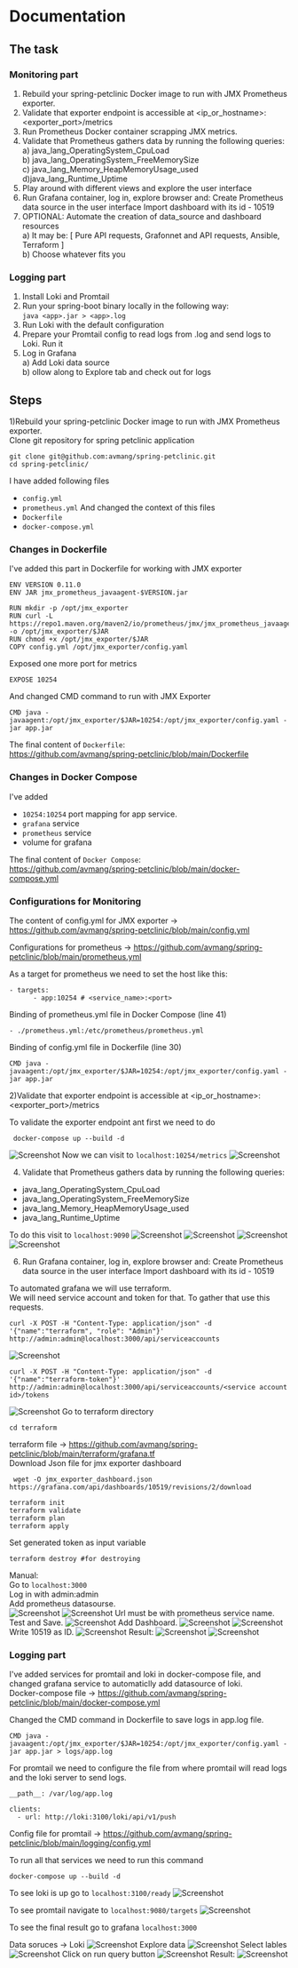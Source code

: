 # Documentation

## The task
### Monitoring part
1. Rebuild your spring-petclinic Docker image to run with JMX Prometheus exporter.
2. Validate that exporter endpoint is accessible at <ip_or_hostname>:<exporter_port>/metrics
3. Run Prometheus Docker container scrapping JMX metrics.
4. Validate that Prometheus gathers data by running the following queries:<br/>
a) java_lang_OperatingSystem_CpuLoad<br/>
b) java_lang_OperatingSystem_FreeMemorySize<br/>
c) java_lang_Memory_HeapMemoryUsage_used<br/>
d)java_lang_Runtime_Uptime<br/>
5. Play around with different views and explore the user interface
6. Run Grafana container, log in, explore browser and:
Create Prometheus data source in the user interface
Import dashboard with its id - 10519
7. OPTIONAL: Automate the creation of data_source and dashboard resources<br/>
 a) It may be: [
 Pure API requests,
 Grafonnet and API requests,
 Ansible,
 Terraform
]<br/>
b) Choose whatever fits you

### Logging part

1. Install Loki and Promtail
2. Run your spring-boot binary locally in the following way:<br>
    ``
    java <app>.jar > <app>.log
    ``
3. Run Loki with the default configuration
4. Prepare your Promtail config to read logs from <app>.log and send logs to Loki. Run it
5. Log in Grafana<br/>
a) Add Loki data source<br/>
b) ollow along to Explore tab and check out for logs

## Steps
1)Rebuild your spring-petclinic Docker image to run with JMX Prometheus exporter.<br/>
Clone git repository for spring petclinic application
```
git clone git@github.com:avmang/spring-petclinic.git
cd spring-petclinic/
```
I have added following files
 - ``config.yml``
 - ``prometheus.yml``
And changed the context of this files
 - ``Dockerfile``
 - ``docker-compose.yml``

### Changes in Dockerfile
I've added this part in Dockerfile for working with JMX exporter
```
ENV VERSION 0.11.0
ENV JAR jmx_prometheus_javaagent-$VERSION.jar

RUN mkdir -p /opt/jmx_exporter
RUN curl -L https://repo1.maven.org/maven2/io/prometheus/jmx/jmx_prometheus_javaagent/$VERSION/$JAR -o /opt/jmx_exporter/$JAR
RUN chmod +x /opt/jmx_exporter/$JAR
COPY config.yml /opt/jmx_exporter/config.yaml
```
Exposed one more port for metrics
```
EXPOSE 10254
```
And changed CMD command to run with JMX Exporter
```
CMD java -javaagent:/opt/jmx_exporter/$JAR=10254:/opt/jmx_exporter/config.yaml -jar app.jar
```
The final content of ``Dockerfile``:<br/>
https://github.com/avmang/spring-petclinic/blob/main/Dockerfile

### Changes in Docker Compose 

I've added 
- ``10254:10254`` port mapping for app service.
- ``grafana`` service
- ``prometheus`` service
- volume for grafana 

The final content of ``Docker Compose``:<br/>
https://github.com/avmang/spring-petclinic/blob/main/docker-compose.yml

### Configurations for Monitoring

The content of config.yml for JMX exporter -> https://github.com/avmang/spring-petclinic/blob/main/config.yml

Configurations for prometheus -> https://github.com/avmang/spring-petclinic/blob/main/prometheus.yml

As a target for prometheus we need to set the host like this:
```
- targets:
      - app:10254 # <service_name>:<port>
```
Binding of prometheus.yml file in Docker Compose (line 41)
```
- ./prometheus.yml:/etc/prometheus/prometheus.yml
```
Binding of config.yml file in Dockerfile (line 30)
```
CMD java -javaagent:/opt/jmx_exporter/$JAR=10254:/opt/jmx_exporter/config.yaml -jar app.jar
```

2)Validate that exporter endpoint is accessible at <ip_or_hostname>:<exporter_port>/metrics

To validate the exporter endpoint ant first we need to do
```
 docker-compose up --build -d
```
![Screenshot](../screenshots/monitoring/containers.png)
Now we can visit to ``localhost:10254/metrics``
![Screenshot](../screenshots/monitoring/metrics.png)

4) Validate that Prometheus gathers data by running the following queries:<br/>
- java_lang_OperatingSystem_CpuLoad<br/>
-  java_lang_OperatingSystem_FreeMemorySize<br/>
- java_lang_Memory_HeapMemoryUsage_used<br/>
- java_lang_Runtime_Uptime<br/>

To do this visit to ``localhost:9090``
![Screenshot](../screenshots/monitoring/1.png)
![Screenshot](../screenshots/monitoring/2.png)
![Screenshot](../screenshots/monitoring/3.png)
![Screenshot](../screenshots/monitoring/4.png)

6)  Run Grafana container, log in, explore browser and:
Create Prometheus data source in the user interface
Import dashboard with its id - 10519

To automated grafana we will use terraform.<br/>
We will need service account and token for that. To gather that use this requests.
```
curl -X POST -H "Content-Type: application/json" -d '{"name":"terraform", "role": "Admin"}' http://admin:admin@localhost:3000/api/serviceaccounts
```
![Screenshot](../screenshots/monitoring/r1.png)
```
curl -X POST -H "Content-Type: application/json" -d '{"name":"terraform-token"}' http://admin:admin@localhost:3000/api/serviceaccounts/<service account id>/tokens
```
![Screenshot](../screenshots/monitoring/r2.png)
Go to terraform directory
```
cd terraform
```
terraform file -> https://github.com/avmang/spring-petclinic/blob/main/terraform/grafana.tf<br/>
Download Json file for jmx exporter dashboard
```
 wget -O jmx_exporter_dashboard.json https://grafana.com/api/dashboards/10519/revisions/2/download
```
```
terraform init
terraform validate
terraform plan
terraform apply
```
Set generated token as input variable
```
terraform destroy #for destroying
```
Manual:<br/>
Go to ``localhost:3000``<br/>
Log in with admin:admin <br/>
Add prometheus datasourse. <br/>
![Screenshot](../screenshots/monitoring/ds.png)
![Screenshot](../screenshots/monitoring/pds.png)
Url must be with prometheus service name. Test and Save.
![Screenshot](../screenshots/monitoring/tas.png)
Add Dashboard.
![Screenshot](../screenshots/monitoring/db.png)
![Screenshot](../screenshots/monitoring/idb.png)
Write 10519 as ID.
![Screenshot](../screenshots/monitoring/dashboard.png)
Result:
![Screenshot](../screenshots/monitoring/res1.png)
![Screenshot](../screenshots/monitoring/res2.png)


### Logging part

I've added services for promtail and loki in docker-compose file, and changed grafana service to automaticlly add datasource of loki.<br/>
Docker-compose file -> https://github.com/avmang/spring-petclinic/blob/main/docker-compose.yml

Changed the CMD command in Dockerfile to save logs in app.log file.
```
CMD java -javaagent:/opt/jmx_exporter/$JAR=10254:/opt/jmx_exporter/config.yaml -jar app.jar > logs/app.log
```
For promtail we need to configure the file from where promtail will read logs and the loki server to send logs.
```
__path__: /var/log/app.log
```
```
clients:
  - url: http://loki:3100/loki/api/v1/push
```
Config file for promtail -> https://github.com/avmang/spring-petclinic/blob/main/logging/config.yml

To run all that services we need to run this command
```
docker-compose up --build -d
```
To see loki is up go to ``localhost:3100/ready``
![Screenshot](../screenshots/monitoring/lokir.png)

To see promtail navigate to ``localhost:9080/targets``
![Screenshot](../screenshots/monitoring/promtarget.png)

To see the final result go to grafana ``localhost:3000``

Data soruces -> Loki
![Screenshot](../screenshots/monitoring/gloki.png)
Explore data
![Screenshot](../screenshots/monitoring/exploredata.png)
Select lables
![Screenshot](../screenshots/monitoring/labels.png)
Click on run query button
![Screenshot](../screenshots/monitoring/runquery.png)
Result:
![Screenshot](../screenshots/monitoring/logres.png)